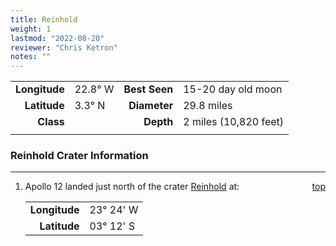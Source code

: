 ```yaml
---
title: Reinhold
weight: 1
lastmod: "2022-08-20"
reviewer: "Chris Ketron"
notes: ""
---
```


|               |               |               |                         |
| ------------: | :------------ | ------------: | :---------------------- |
| **Longitude** |  22.8&deg; W  | **Best Seen** | 15-20 day old moon      |
|  **Latitude** |   3.3&deg; N  |  **Diameter** | 29.8 miles              |
|     **Class** |               |     **Depth** | 2 miles (10,820 feet)   |
|               |               |               |                         |

### Reinhold Crater Information

---
<span style='float:right;'>[top](#)</span>

1. Apollo 12 landed just north of the crater [Reinhold](/notes/object-notes/solar-system/earth/moon/craters/reinhold/#) at:

   |     |    |
   | ------------: | :-------------- | 
   | **Longitude** |  23&deg; 24' W  | 
   |  **Latitude** |  03&deg; 12' S  |

